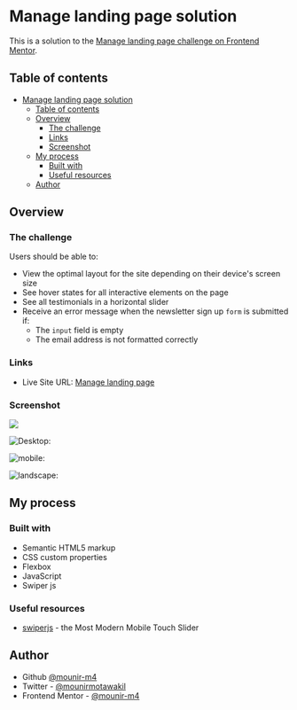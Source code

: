 # Manage landing page solution

This is a solution to the [Manage landing page challenge on Frontend Mentor](https://www.frontendmentor.io/challenges/manage-landing-page-SLXqC6P5).

## Table of contents

- [Manage landing page solution](#manage-landing-page-solution)
  - [Table of contents](#table-of-contents)
  - [Overview](#overview)
    - [The challenge](#the-challenge)
    - [Links](#links)
    - [Screenshot](#screenshot)
  - [My process](#my-process)
    - [Built with](#built-with)
    - [Useful resources](#useful-resources)
  - [Author](#author)

## Overview

### The challenge

Users should be able to:

- View the optimal layout for the site depending on their device's screen size
- See hover states for all interactive elements on the page
- See all testimonials in a horizontal slider
- Receive an error message when the newsletter sign up `form` is submitted if:
  - The `input` field is empty
  - The email address is not formatted correctly

### Links

- Live Site URL: [Manage landing page](https://manage-landing-main.netlify.app/)
  
### Screenshot

![](./screenshot.jpg)

![Desktop: ](./dist/images/screenshots/Manage-landing-page-desktop.png)

![mobile: ](./dist/images/screenshots/Manage-landing-page-mobile.png)

![landscape: ](./dist/images/screenshots/Manage-landing-page-tablets.png)

## My process

### Built with

- Semantic HTML5 markup
- CSS custom properties
- Flexbox
- JavaScript
- Swiper js
  
### Useful resources

- [swiperjs](https://swiperjs.com) -  the Most Modern Mobile Touch Slider

## Author

- Github [@mounir-m4](https://github.com/mounir-m4)
- Twitter - [@mounirmotawakil](https://twitter.com/mounirmotawakil)
- Frontend Mentor - [@mounir-m4](https://www.frontendmentor.io/profile/mounir-m4)
